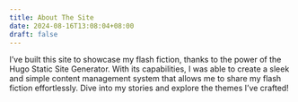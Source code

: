 ```yaml
---
title: About The Site
date: 2024-08-16T13:08:04+08:00
draft: false
---
```


I’ve built this site to showcase my flash fiction, thanks to the power of the Hugo Static Site Generator. With its capabilities, I was able to create a sleek and simple content management system that allows me to share my flash fiction effortlessly. Dive into my stories and explore the themes I’ve crafted!
